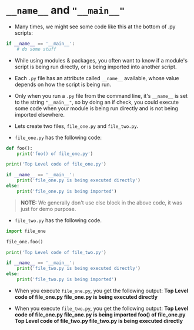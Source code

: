 # `__name__` and `"__main__"`

- Many times, we might see some code like this at the bottom of .py scripts:
  
```python
if __name__ == '__main__':
    # do some stuff
```

- While using modules & packages, you often want to know if a module's script is being run directly, or is being imported into another script.

- Each `.py` file has an attribute called `__name__` available, whose value depends on how the script is being run.

- Only when you run a `.py` file from the command line, it's `__name__` is set to the string `"__main__"`, so by doing an if check, you could execute some code when your module is being run directly and is not being imported elsewhere.

- Lets create two files, `file_one.py` and `file_two.py`.

- `file_one.py` has the following code:

```python
def foo():
    print('foo() of file_one.py')

print('Top Level code of file_one.py')

if __name__ == '__main__':
    print('file_one.py is being executed directly')
else:
    print('file_one.py is being imported')
```

> **NOTE:** We generally don't use else block in the above code, it was just for demo purpose.

- `file_two.py` has the following code.

```python
import file_one

file_one.foo()

print('Top Level code of file_two.py')

if __name__ == '__main__':
    print('file_two.py is being executed directly')
else:
    print('file_two.py is being imported')
```

- When you execute `file_one.py`, you get the following output:
**Top Level code of file_one.py
file_one.py is being executed directly**

- When you execute `file_two.py`, you get the following output:
**Top Level code of file_one.py
file_one.py is being imported
foo() of file_one.py
Top Level code of file_two.py
file_two.py is being executed directly**